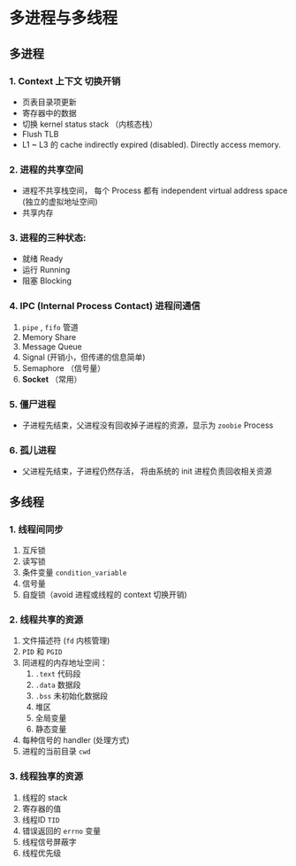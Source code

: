 # 多进程与多线程

## 多进程
### 1. Context 上下文 切换开销
- 页表目录项更新
- 寄存器中的数据
- 切换 kernel status stack （内核态栈）
- Flush TLB
- L1 ~ L3 的 cache indirectly expired (disabled). Directly access memory.
	
### 2. 进程的共享空间
- 进程不共享栈空间， 每个 Process 都有 independent virtual address space (独立的虚拟地址空间)
- 共享内存

### 3. 进程的三种状态:
- 就绪 Ready
- 运行 Running
- 阻塞 Blocking

### 4. IPC (Internal Process Contact) 进程间通信
1. `pipe` , `fifo` 管道
2. Memory Share
3. Message Queue
4. Signal (开销小，但传递的信息简单)
5. Semaphore （信号量）
6. **Socket** （常用）
	
### 5.  僵尸进程
 - 子进程先结束，父进程没有回收掉子进程的资源，显示为 `zoobie` Process

### 6. 孤儿进程
- 父进程先结束，子进程仍然存活， 将由系统的 init 进程负责回收相关资源

## 多线程
### 1. 线程间同步
1. 互斥锁
2. 读写锁
3. 条件变量 `condition_variable`
4. 信号量
5. 自旋锁（avoid 进程或线程的 context 切换开销)

### 2. 线程共享的资源
1. 文件描述符 (`fd` 内核管理)
2. `PID` 和 `PGID`
3. 同进程的内存地址空间：
	1. `.text`  代码段
	2. `.data` 数据段
	3. `.bss`  未初始化数据段
	4.  堆区
	5. 全局变量
	6. 静态变量
4. 每种信号的 handler (处理方式)
5. 进程的当前目录 `cwd`

### 3. 线程独享的资源
1. 线程的 stack 
2. 寄存器的值
3. 线程ID `TID`
4. 错误返回的 `errno` 变量
5. 线程信号屏蔽字
6. 线程优先级


